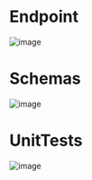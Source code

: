 # Endpoint
![image](https://user-images.githubusercontent.com/78308507/148861333-dcb6d2b9-2a66-47dc-b006-434f93b36d17.png)

# Schemas
![image](https://user-images.githubusercontent.com/78308507/148861387-03d03edf-79a1-4781-a275-a24df5cad26d.png)

# UnitTests
![image](https://user-images.githubusercontent.com/78308507/148864675-8f937516-9b76-4a34-9fb4-e0c2f418a463.png)
